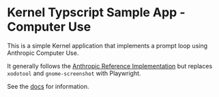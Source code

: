 # Kernel Typscript Sample App - Computer Use

This is a simple Kernel application that implements a prompt loop using Anthropic Computer Use.

It generally follows the [Anthropic Reference Implementation](https://github.com/anthropics/anthropic-quickstarts/tree/main/computer-use-demo) but replaces `xodotool` and `gnome-screenshot` with Playwright.

See the [docs](https://onkernel.com/docs/quickstart) for information.